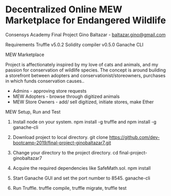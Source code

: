 # Decentralized Online MEW Marketplace for Endangered Wildlife
Consensys Academy Final Project
Gino Baltazar - baltazar.gino@gmail.com

Requirements
Truffle v5.0.2
Solidity compiler v0.5.0
Ganache CLI

MEW Marketplace

Project is affectionately inspired by my love of cats and animals, and my passion for conservation of wildlife species.
The concept is around building a storefront between adopters and conservationist/storeowners, purchases in which funds conservation causes..

- Admins - approving store requests
- MEW Adopters - browse through digitized animals
- MEW Store Owners - add/ sell digitized, initiate stores, make Ether

MEW Setup, Run and Test

1) Install node on your system. npm install -g truffle and npm install -g ganache-cli

2) Download project to local directory. git clone https://github.com/dev-bootcamp-2019/final-project-ginobaltazar7.git

3) Change your directory to the project directory. cd final-project-ginobaltazar7

4) Acquire the required dependencies like SafeMath.sol. npm install

5) Start Ganache GUI and set the port number to 8545. ganache-cli

6) Run Truffle. truffle compile, truffle migrate, truffle test

